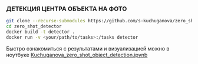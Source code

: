 ### ДЕТЕКЦИЯ ЦЕНТРА ОБЪЕКТА НА ФОТО

```bash
git clone --recurse-submodules https://github.com/s-kuchuganova/zero_shot_detector.git
cd zero_shot_detector
docker build -t detector .
docker run -v <your/path/to/tasks>:/tasks detector
```
Быстро ознакомиться с результатами и визуализацией можно в ноутбуке [Kuchuganova_zero_shot_object_detection.ipynb](Kuchuganova_zero_shot_object_detection.ipynb)

